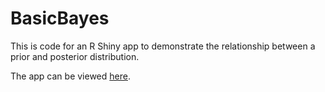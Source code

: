 # BasicBayes

This is code for an R Shiny app to demonstrate the relationship between a prior and posterior distribution.

The app can be viewed <a href="http://teaching.stat.ncsu.edu:3838/jbpost2/BasicBayes/" target="_blank"> here</a>.
